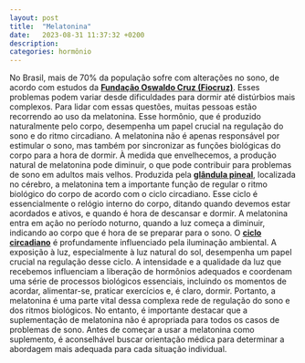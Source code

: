 ```yaml
---
layout: post
title:  "Melatonina"
date:   2023-08-31 11:37:32 +0200
description: 
categories: hormônio
---
```

No Brasil, mais de 70% da população sofre com alterações no sono, de acordo com estudos da **[Fundação Oswaldo Cruz (Fiocruz)](https://portal.fiocruz.br/)**. Esses problemas podem variar desde dificuldades para dormir até distúrbios mais complexos. Para lidar com essas questões, muitas pessoas estão recorrendo ao uso da melatonina. Esse hormônio, que é produzido naturalmente pelo corpo, desempenha um papel crucial na regulação do sono e do ritmo circadiano.
A melatonina não é apenas responsável por estimular o sono, mas também por sincronizar as funções biológicas do corpo para a hora de dormir. À medida que envelhecemos, a produção natural de melatonina pode diminuir, o que pode contribuir para problemas de sono em adultos mais velhos.
Produzida pela **[glândula pineal](https://es.wikipedia.org/wiki/Gl%C3%A1ndula_pineal)**, localizada no cérebro, a melatonina tem a importante função de regular o ritmo biológico do corpo de acordo com o ciclo circadiano. Esse ciclo é essencialmente o relógio interno do corpo, ditando quando devemos estar acordados e ativos, e quando é hora de descansar e dormir. A melatonina entra em ação no período noturno, quando a luz começa a diminuir, indicando ao corpo que é hora de se preparar para o sono.
O **[ciclo circadiano](https://pt.wikipedia.org/wiki/Ritmo_circadiano)** é profundamente influenciado pela iluminação ambiental. A exposição à luz, especialmente à luz natural do sol, desempenha um papel crucial na regulação desse ciclo. A intensidade e a qualidade da luz que recebemos influenciam a liberação de hormônios adequados e coordenam uma série de processos biológicos essenciais, incluindo os momentos de acordar, alimentar-se, praticar exercícios e, é claro, dormir.
Portanto, a melatonina é uma parte vital dessa complexa rede de regulação do sono e dos ritmos biológicos. No entanto, é importante destacar que a suplementação de melatonina não é apropriada para todos os casos de problemas de sono. Antes de começar a usar a melatonina como suplemento, é aconselhável buscar orientação médica para determinar a abordagem mais adequada para cada situação individual.

